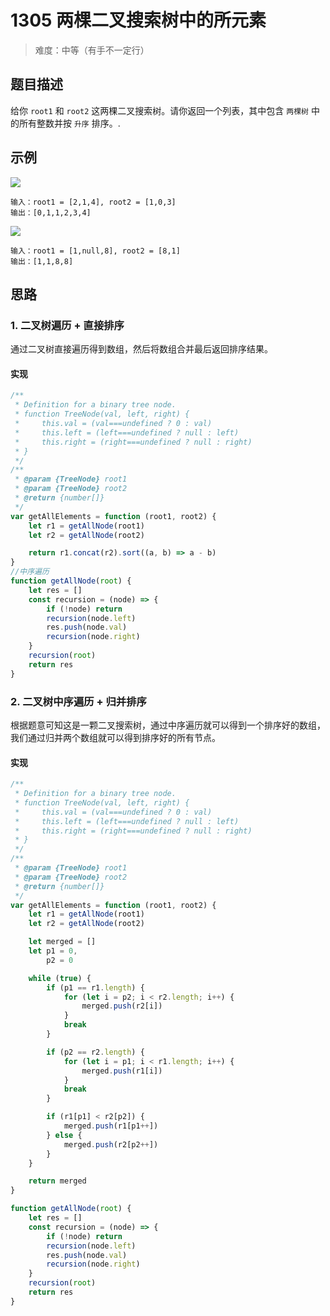 # 1305 两棵二叉搜索树中的所元素

> 难度：中等（有手不一定行）

## 题目描述

给你 `root1` 和 `root2` 这两棵二叉搜索树。请你返回一个列表，其中包含 `两棵树` 中的所有整数并按 `升序` 排序。.

## 示例

![](https://assets.leetcode-cn.com/aliyun-lc-upload/uploads/2019/12/29/q2-e1.png)

```
输入：root1 = [2,1,4], root2 = [1,0,3]
输出：[0,1,1,2,3,4]
```

![](https://assets.leetcode-cn.com/aliyun-lc-upload/uploads/2019/12/29/q2-e5-.png)

```
输入：root1 = [1,null,8], root2 = [8,1]
输出：[1,1,8,8]
```

## 思路

### 1. 二叉树遍历 + 直接排序

通过二叉树直接遍历得到数组，然后将数组合并最后返回排序结果。

#### 实现

```js
/**
 * Definition for a binary tree node.
 * function TreeNode(val, left, right) {
 *     this.val = (val===undefined ? 0 : val)
 *     this.left = (left===undefined ? null : left)
 *     this.right = (right===undefined ? null : right)
 * }
 */
/**
 * @param {TreeNode} root1
 * @param {TreeNode} root2
 * @return {number[]}
 */
var getAllElements = function (root1, root2) {
    let r1 = getAllNode(root1)
    let r2 = getAllNode(root2)

    return r1.concat(r2).sort((a, b) => a - b)
}
//中序遍历
function getAllNode(root) {
    let res = []
    const recursion = (node) => {
        if (!node) return
        recursion(node.left)
        res.push(node.val)
        recursion(node.right)
    }
    recursion(root)
    return res
}
```

### 2. 二叉树中序遍历 + 归并排序

根据题意可知这是一颗二叉搜索树，通过中序遍历就可以得到一个排序好的数组，我们通过归并两个数组就可以得到排序好的所有节点。

#### 实现

```js
/**
 * Definition for a binary tree node.
 * function TreeNode(val, left, right) {
 *     this.val = (val===undefined ? 0 : val)
 *     this.left = (left===undefined ? null : left)
 *     this.right = (right===undefined ? null : right)
 * }
 */
/**
 * @param {TreeNode} root1
 * @param {TreeNode} root2
 * @return {number[]}
 */
var getAllElements = function (root1, root2) {
    let r1 = getAllNode(root1)
    let r2 = getAllNode(root2)

    let merged = []
    let p1 = 0,
        p2 = 0

    while (true) {
        if (p1 == r1.length) {
            for (let i = p2; i < r2.length; i++) {
                merged.push(r2[i])
            }
            break
        }

        if (p2 == r2.length) {
            for (let i = p1; i < r1.length; i++) {
                merged.push(r1[i])
            }
            break
        }

        if (r1[p1] < r2[p2]) {
            merged.push(r1[p1++])
        } else {
            merged.push(r2[p2++])
        }
    }

    return merged
}

function getAllNode(root) {
    let res = []
    const recursion = (node) => {
        if (!node) return
        recursion(node.left)
        res.push(node.val)
        recursion(node.right)
    }
    recursion(root)
    return res
}
```
